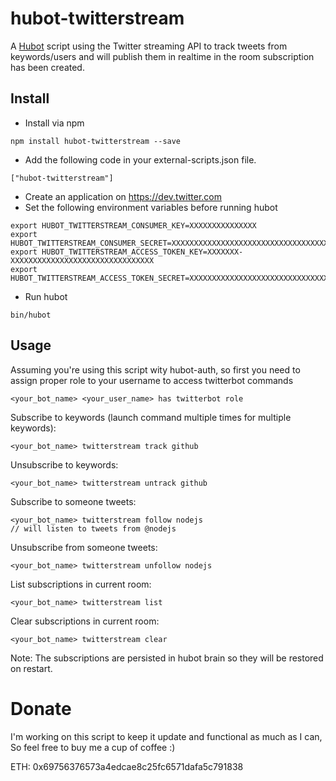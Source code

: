 # hubot-twitterstream

A [Hubot](http://hubot.github.com) script using the Twitter streaming API to track tweets from keywords/users and will publish them in realtime in the room subscription has been created.

## Install

- Install via npm

```
npm install hubot-twitterstream --save
```
- Add the following code in your external-scripts.json file.

```
["hubot-twitterstream"]
```

- Create an application on https://dev.twitter.com
- Set the following environment variables before running hubot

```
export HUBOT_TWITTERSTREAM_CONSUMER_KEY=XXXXXXXXXXXXXXX
export HUBOT_TWITTERSTREAM_CONSUMER_SECRET=XXXXXXXXXXXXXXXXXXXXXXXXXXXXXXXXXXXX
export HUBOT_TWITTERSTREAM_ACCESS_TOKEN_KEY=XXXXXXX-XXXXXXXXXXXXXXXXXXXXXXXXXXXXXXXX
export HUBOT_TWITTERSTREAM_ACCESS_TOKEN_SECRET=XXXXXXXXXXXXXXXXXXXXXXXXXXXXXXXXXXXX
```

- Run hubot

```
bin/hubot
```

## Usage

Assuming you're using this script wity hubot-auth, so first you need to assign proper role to your username to access twitterbot commands

	<your_bot_name> <your_user_name> has twitterbot role

Subscribe to keywords (launch command multiple times for multiple keywords):

    <your_bot_name> twitterstream track github

Unsubscribe to keywords:

    <your_bot_name> twitterstream untrack github

Subscribe to someone tweets:

    <your_bot_name> twitterstream follow nodejs
    // will listen to tweets from @nodejs

Unsubscribe from someone tweets:

    <your_bot_name> twitterstream unfollow nodejs

List subscriptions in current room:

    <your_bot_name> twitterstream list

Clear subscriptions in current room:

    <your_bot_name> twitterstream clear

Note: The subscriptions are persisted in hubot brain so they will be restored on restart.

# Donate

I'm working on this script to keep it update and functional as much as I can,
<br/>
So feel free to buy me a cup of coffee :)

ETH: 0x69756376573a4edcae8c25fc6571dafa5c791838
